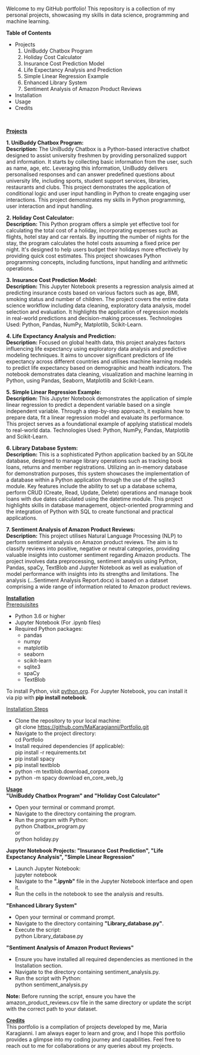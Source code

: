 Welcome to my GitHub portfolio! This repository is a collection of my personal projects, showcasing my skills in data science, programming and machine learning.

<b>Table of Contents</b> <br>
- Projects
  1. UniBuddy Chatbox Program
  2. Holiday Cost Calculator
  3. Insurance Cost Prediction Model
  4. Life Expectancy Analysis and Prediction
  5. Simple Linear Regression Example
  6. Enhanced Library System
  7. Sentiment Analysis of Amazon Product Reviews
- Installation
- Usage
- Credits<br>
<br>

<b><ins>Projects</ins></b><br>

<b>1. UniBuddy Chatbox Program:</b> <br>
<b>Description:</b> The UniBuddy Chatbox is a Python-based interactive chatbot designed to assist university freshmen by providing personalized support and information.
It starts by collecting basic information from the user, such as name, age, etc.
Leveraging this information, UniBuddy delivers personalised responses and can answer predefined questions about university life, including sports, student support services, libraries, restaurants and clubs.
This project demonstrates the application of conditional logic and user input handling in Python to create engaging user interactions.
This project demonstrates my skills in Python programming, user interaction and input handling.<br>

<b>2. Holiday Cost Calculator:</b> <br>
<b>Description:</b> This Python program offers a simple yet effective tool for calculating the total cost of a holiday, incorporating expenses such as flights, hotel stay and car rentals.
By inputting the number of nights for the stay, the program calculates the hotel costs assuming a fixed price per night.
It's designed to help users budget their holidays more effectively by providing quick cost estimates.
This project showcases Python programming concepts, including functions, input handling and arithmetic operations.<br>

<b>3. Insurance Cost Prediction Model:</b> <br>
<b>Description:</b> This Jupyter Notebook presents a regression analysis aimed at predicting insurance costs based on various factors such as age, BMI, smoking status and number of children.
The project covers the entire data science workflow including data cleaning, exploratory data analysis, model selection and evaluation.
It highlights the application of regression models in real-world predictions and decision-making processes.
Technologies Used: Python, Pandas, NumPy, Matplotlib, Scikit-Learn.<br>

<b>4. Life Expectancy Analysis and Prediction:</b> <br>
<b>Description:</b> Focused on global health data, this project analyzes factors influencing life expectancy using exploratory data analysis and predictive modeling techniques.
It aims to uncover significant predictors of life expectancy across different countries and utilises machine learning models to predict life expectancy based on demographic and health indicators.
The notebook demonstrates data cleaning, visualization and machine learning in Python, using Pandas, Seaborn, Matplotlib and Scikit-Learn.<br>

<b>5. Simple Linear Regression Example:</b> <br>
<b>Description:</b> This Jupyter Notebook demonstrates the application of simple linear regression to predict a dependent variable based on a single independent variable.
Through a step-by-step approach, it explains how to prepare data, fit a linear regression model and evaluate its performance.
This project serves as a foundational example of applying statistical models to real-world data.
Technologies Used: Python, NumPy, Pandas, Matplotlib and Scikit-Learn.<br>

<b>6. Library Database System:</b> <br>
<b>Description:</b> This is a sophisticated Python application backed by an SQLite database, designed to manage library operations such as tracking book loans, returns and member registrations.
Utilizing an in-memory database for demonstration purposes, this system showcases the implementation of a database within a Python application through the use of the sqlite3 module.
Key features include the ability to set up a database schema, perform CRUD (Create, Read, Update, Delete) operations and manage book loans with due dates calculated using the datetime module.
This project highlights skills in database management, object-oriented programming and the integration of Python with SQL to create functional and practical applications.<br>

<b>7. Sentiment Analysis of Amazon Product Reviews:</b> <br>
<b>Description:</b> This project utilises Natural Language Processing (NLP) to perform sentiment analysis on Amazon product reviews. The aim is to classify reviews into positive, negative or neutral categories, providing valuable insights into customer sentiment regarding Amazon products. The project involves data preprocessing, sentiment analysis using Python, Pandas, spaCy, TextBlob and Jupyter Notebook as well as evaluation of model performance with insights into its strengths and limitations. The analysis (...Sentiment Analysis Report.docx) is based on a dataset comprising a wide range of information related to Amazon product reviews.<br>

<b><ins>Installation</ins></b><br>
<ins>Prerequisites</ins><br>
- Python 3.6 or higher
- Jupyter Notebook (For .ipynb files)
- Required Python packages:
    - pandas
    - numpy
    - matplotlib
    - seaborn
    - scikit-learn
    - sqlite3
    - spaCy
    - TextBlob<br>
    
To install Python, visit [python.org](python.org). For Jupyter Notebook, you can install it via pip with <b>pip install notebook</b>.<br>

<ins>Installation Steps</ins></br>
- Clone the repository to your local machine:<br>
git clone https://github.com/MaKaragianni/Portfolio.git
- Navigate to the project directory:<br>
cd Portfolio
- Install required dependencies (if applicable):<br>
pip install -r requirements.txt
- pip install spacy
- pip install textblob
- python -m textblob.download_corpora
- python -m spacy download en_core_web_lg<br>

<b><ins>Usage</ins></b><br>
<b>"UniBuddy Chatbox Program" and "Holiday Cost Calculator"</b><br>
- Open your terminal or command prompt.<br>
- Navigate to the directory containing the program.<br>
- Run the program with Python:<br>
python Chatbox_program.py<br>
or<br>
python holiday.py<br>

<b>Jupyter Notebook Projects: "Insurance Cost Prediction", "Life Expectancy Analysis", "Simple Linear Regression"</b><br>
- Launch Jupyter Notebook:<br>
jupyter notebook<br>
- Navigate to the <b>".ipynb"</b> file in the Jupyter Notebook interface and open it.<br>
- Run the cells in the notebook to see the analysis and results.<br>

<b>"Enhanced Library System"</b><br>
- Open your terminal or command prompt.<br>
- Navigate to the directory containing <b>"Library_database.py"</b>.<br>
- Execute the script:<br>
python Library_database.py<br>

<b>"Sentiment Analysis of Amazon Product Reviews"</b><br>
- Ensure you have installed all required dependencies as mentioned in the Installation section.
- Navigate to the directory containing sentiment_analysis.py.
- Run the script with Python:<br>
python sentiment_analysis.py<br>

<b>Note:</b> Before running the script, ensure you have the amazon_product_reviews.csv file in the same directory or update the script with the correct path to your dataset.<br>

<b><ins>Credits</ins></b><br>
This portfolio is a compilation of projects developed by me, Maria Karagianni.
I am always eager to learn and grow, and I hope this portfolio provides a glimpse into my coding journey and capabilities.
Feel free to reach out to me for collaborations or any queries about my projects.
